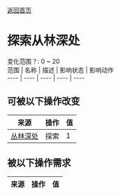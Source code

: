 [返回首页](index.md)  
# 探索从林深处  
变化范围？: 0 ~ 20  
范围  |  名称  |  描述  |  影响状态  |  影响动作  
----  |  ----  |  ----  |  ----  |  ----  
## 可被以下操作改变  
来源  |  操作  |  值  
----  |  ----  |  ----  
[丛林深处](DeepJungle.md)  |  探索  |  1  
## 被以下操作需求  
来源  |  操作  |  值  
----  |  ----  |  ----  
